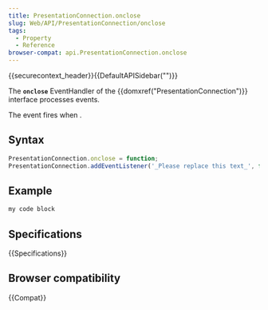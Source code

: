 ```yaml
---
title: PresentationConnection.onclose
slug: Web/API/PresentationConnection/onclose
tags:
  - Property
  - Reference
browser-compat: api.PresentationConnection.onclose
---
```

{{securecontext_header}}{{DefaultAPISidebar("")}}

The **`onclose`** EventHandler of the {{domxref("PresentationConnection")}} interface processes  events.

The  event fires when .

## Syntax

```js
PresentationConnection.onclose = function;
PresentationConnection.addEventListener('_Please replace this text_', function);
```

## Example

```js
my code block
```

## Specifications

{{Specifications}}

## Browser compatibility

{{Compat}}

